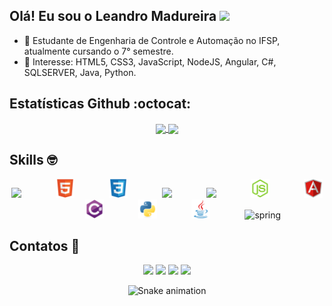 ## Olá! Eu sou o Leandro Madureira <img src="https://raw.githubusercontent.com/iampavangandhi/iampavangandhi/master/gifs/Hi.gif" width="30px"></h2>
- 🌱 Estudante de Engenharia de Controle e Automação no IFSP, atualmente cursando o 7° semestre.
- 💙 Interesse: HTML5, CSS3, JavaScript, NodeJS, Angular, C#, SQLSERVER, Java, Python.

## Estatísticas Github :octocat:
<p align="center" display="flex">
  <a href="https://github.com/leandromad">
    <img
      align="center"
      height="150"
      src="https://github-readme-stats.vercel.app/api?username=leandromad&show_icons=true&theme=dracula&include_all_commits=true&count_private=true"
    />
  </a>
  <a href="https://github.com/leandromad">
    <img
      align="center"
      height="150"
      src="https://github-readme-stats.vercel.app/api/top-langs/?username=leandromad&layout=compact&langs_count=7&theme=dracula"
    />
  </a>
</p>
 
 ## Skills :nerd_face:
<p align="center">
    <img height="30" src="https://raw.githubusercontent.com/jmnote/z-icons/master/svg/git.svg">
    &nbsp;&nbsp;&nbsp;&nbsp;&nbsp;&nbsp;&nbsp;&nbsp;&nbsp;&nbsp;&nbsp;&nbsp;
    <img height="30" src="https://raw.githubusercontent.com/devicons/devicon/master/icons/html5/html5-original.svg">
    &nbsp;&nbsp;&nbsp;&nbsp;&nbsp;&nbsp;&nbsp;&nbsp;&nbsp;&nbsp;&nbsp;&nbsp;
    <img height="30" src="https://raw.githubusercontent.com/devicons/devicon/master/icons/css3/css3-original.svg">
    &nbsp;&nbsp;&nbsp;&nbsp;&nbsp;&nbsp;&nbsp;&nbsp;&nbsp;&nbsp;&nbsp;&nbsp;
    <img height="30" src="https://raw.githubusercontent.com/jmnote/z-icons/master/svg/javascript.svg">
    &nbsp;&nbsp;&nbsp;&nbsp;&nbsp;&nbsp;&nbsp;&nbsp;&nbsp;&nbsp;&nbsp;&nbsp;
    <img height="30" src="https://cdn.jsdelivr.net/gh/devicons/devicon/icons/bootstrap/bootstrap-plain.svg">
    &nbsp;&nbsp;&nbsp;&nbsp;&nbsp;&nbsp;&nbsp;&nbsp;&nbsp;&nbsp;&nbsp;&nbsp;
    <img height="30" src="https://raw.githubusercontent.com/devicons/devicon/master/icons/nodejs/nodejs-original.svg">
     &nbsp;&nbsp;&nbsp;&nbsp;&nbsp;&nbsp;&nbsp;&nbsp;&nbsp;&nbsp;&nbsp;&nbsp;
    <img height="30" src="https://raw.githubusercontent.com/devicons/devicon/master/icons/angularjs/angularjs-original.svg">
    &nbsp;&nbsp;&nbsp;&nbsp;&nbsp;&nbsp;&nbsp;&nbsp;&nbsp;&nbsp;&nbsp;&nbsp;
    <img height="30" src="https://raw.githubusercontent.com/devicons/devicon/master/icons/csharp/csharp-original.svg">
    &nbsp;&nbsp;&nbsp;&nbsp;&nbsp;&nbsp;&nbsp;&nbsp;&nbsp;&nbsp;&nbsp;&nbsp;
    <img height="30" src="https://raw.githubusercontent.com/devicons/devicon/master/icons/python/python-original.svg">
    &nbsp;&nbsp;&nbsp;&nbsp;&nbsp;&nbsp;&nbsp;&nbsp;&nbsp;&nbsp;&nbsp;&nbsp;
    <img height="30" src="https://raw.githubusercontent.com/devicons/devicon/master/icons/java/java-original.svg">
    &nbsp;&nbsp;&nbsp;&nbsp;&nbsp;&nbsp;&nbsp;&nbsp;&nbsp;&nbsp;&nbsp;&nbsp;
    <img height="30" src="https://www.vectorlogo.zone/logos/springio/springio-icon.svg" alt="spring" >

 </p>

  ## Contatos 📱
 
<div align="center"> 
  <a href="https://www.facebook.com/Leandropalhaa/" target="_blank"><img src="https://img.shields.io/badge/Facebook-1877F2?style=for-the-badge&logo=facebook&logoColor=white" target="_blank"></a>
  <a href="https://instagram.com/leandromad" target="_blank"><img src="https://img.shields.io/badge/-Instagram-%23E4405F?style=for-the-badge&logo=instagram&logoColor=white" target="_blank"></a>
  <a href = "mailto:leandro.palha.madureira@gmail.com"><img src="https://img.shields.io/badge/-Gmail-%23333?style=for-the-badge&logo=gmail&logoColor=white" target="_blank"></a>
  <a href="https://www.linkedin.com/in/leandro-madureira-962a72211/" target="_blank"><img src="https://img.shields.io/badge/-LinkedIn-%230077B5?style=for-the-badge&logo=linkedin&logoColor=white" target="_blank"></a> 
 
  ![Snake animation](https://github.com/leandromad/leandromad/blob/output/github-contribution-grid-snake.svg)
 
</div>

